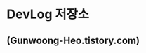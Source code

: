 # DevLog 저장소
(Gunwoong-Heo.tistory.com)
-------------------------------------------------------------------------------------
